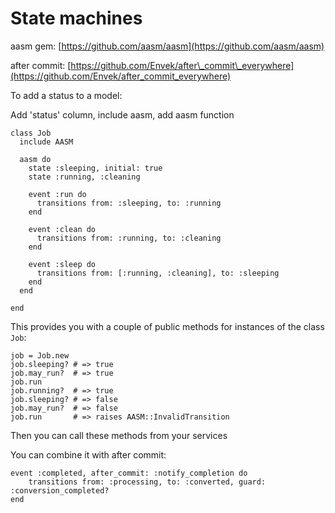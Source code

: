# State machines

aasm gem: [https://github.com/aasm/aasm](https://github.com/aasm/aasm)

after commit: [https://github.com/Envek/after\_commit\_everywhere](https://github.com/Envek/after_commit_everywhere)



To add a status to a model:

Add 'status' column, include aasm, add aasm function

```text
class Job
  include AASM

  aasm do
    state :sleeping, initial: true
    state :running, :cleaning

    event :run do
      transitions from: :sleeping, to: :running
    end

    event :clean do
      transitions from: :running, to: :cleaning
    end

    event :sleep do
      transitions from: [:running, :cleaning], to: :sleeping
    end
  end

end
```

This provides you with a couple of public methods for instances of the class `Job`:

```text
job = Job.new
job.sleeping? # => true
job.may_run?  # => true
job.run
job.running?  # => true
job.sleeping? # => false
job.may_run?  # => false
job.run       # => raises AASM::InvalidTransition
```

Then you can call these methods from your services

You can combine it with after commit:

```text
event :completed, after_commit: :notify_completion do
    transitions from: :processing, to: :converted, guard: :conversion_completed?
end
```



